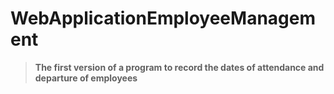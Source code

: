 # WebApplicationEmployeeManagement

> **The first version of a program to record the dates of attendance and departure of employees**

